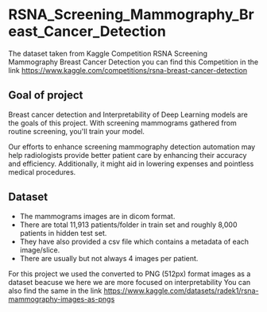 
# RSNA_Screening_Mammography_Breast_Cancer_Detection

The dataset taken from Kaggle Competition RSNA Screening Mammography Breast Cancer Detection you can find this Competition in the link
https://www.kaggle.com/competitions/rsna-breast-cancer-detection


## Goal of project
Breast cancer detection and Interpretability of Deep Learning models are the goals of this project. With screening mammograms gathered from routine screening, you'll train your model.

Our efforts to enhance screening mammography detection automation may help radiologists provide better patient care by enhancing their accuracy and efficiency. Additionally, it might aid in lowering expenses and pointless medical procedures.
## Dataset
* The mammograms images are in dicom format.
* There are total 11,913 patients/folder in train set and roughly 8,000 patients in hidden test set.
* They have also provided a csv file which contains a metadata of each image/slice.
* There are usually but not always 4 images per patient.

For this project we used the converted to PNG (512px) format images as a dataset beacuse we here we are more focused on interpretability You can also find the same in the link https://www.kaggle.com/datasets/radek1/rsna-mammography-images-as-pngs